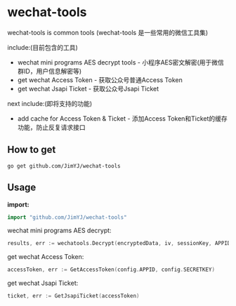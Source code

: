 # wechat-tools
wechat-tools is common tools (wechat-tools 是一些常用的微信工具集)

include:(目前包含的工具)
* wechat mini programs AES decrypt tools - 小程序AES密文解密(用于微信群ID，用户信息解密等)
* get wechat Access Token - 获取公众号普通Access Token
* get wechat Jsapi Ticket - 获取公众号Jsapi Ticket

next include:(即将支持的功能)
* add cache for Access Token & Ticket - 添加Access Token和Ticket的缓存功能，防止反复请求接口

## How to get

```
go get github.com/JimYJ/wechat-tools
```

## Usage

**import:**

```go
import "github.com/JimYJ/wechat-tools"
```

wechat mini programs AES decrypt:

```go
results, err := wechatools.Decrypt(encryptedData, iv, sessionKey, APPID)
```

get wechat Access Token:
```go
accessToken, err := GetAccessToken(config.APPID, config.SECRETKEY)
```

get wechat Jsapi Ticket:
```go
ticket, err := GetJsapiTicket(accessToken)
```
